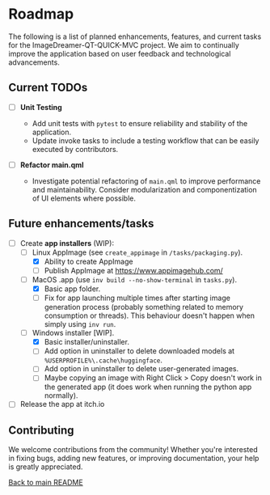 # Roadmap

The following is a list of planned enhancements, features, and current tasks for the ImageDreamer-QT-QUICK-MVC project. We aim to continually improve the application based on user feedback and technological advancements.

## Current TODOs

- [ ] **Unit Testing**
  - Add unit tests with `pytest` to ensure reliability and stability of the application.
  - Update invoke tasks to include a testing workflow that can be easily executed by contributors.

- [ ] **Refactor main.qml**
  - Investigate potential refactoring of `main.qml` to improve performance and maintainability. Consider modularization and componentization of UI elements where possible.

## Future enhancements/tasks

- [ ] Create **app installers** (WIP):
  - [ ] Linux AppImage (see `create_appimage` in `/tasks/packaging.py`).
    - [x] Ability to create AppImage
    - [ ] Publish AppImage at https://www.appimagehub.com/
  - [ ] MacOS .app  (use `inv build --no-show-terminal` in `tasks.py`).
    - [x] Basic app folder. 
    - [ ] Fix for app launching multiple times after starting image generation process (probably something related to memory consumption or threads). This behaviour doesn't happen when simply using `inv run`.
  - [ ] Windows installer [WIP].
    - [x] Basic installer/uninstaller.
    - [ ] Add option in uninstaller to delete downloaded models at `%USERPROFILE%\.cache\huggingface`.
    - [ ] Add option in uninstaller to delete user-generated images.
    - [ ] Maybe copying an image with Right Click > Copy doesn't work in the generated app (it does work when running the python app normally).

- [ ] Release the app at itch.io

## Contributing

We welcome contributions from the community! Whether you're interested in fixing bugs, adding new features, or improving documentation, your help is greatly appreciated.

[Back to main README](../README.md)
